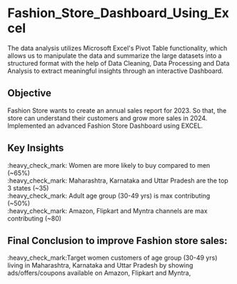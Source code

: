 <h1> Fashion_Store_Dashboard_Using_Excel </h1>
The data analysis utilizes Microsoft Excel's Pivot Table functionality, which allows us to manipulate the data and summarize the large datasets into a structured format with the help of Data Cleaning, Data Processing and Data Analysis to extract meaningful insights through an interactive Dashboard.
<h2> Objective </h2>
Fashion Store wants to create an annual sales report for 2023. So that, the store can understand their customers and grow more sales in 2024. 
Implemented an advanced Fashion Store Dashboard using EXCEL.

<h2> Key Insights </h2> 
:heavy_check_mark: Women are more likely to buy compared to men (~65%) <br>
:heavy_check_mark: Maharashtra, Karnataka and Uttar Pradesh are the top 3 states (~35) <br>
:heavy_check_mark: Adult age group (30-49 yrs) is max contributing (~50%) <br>
:heavy_check_mark: Amazon, Flipkart and Myntra channels are max contributing (~80) <br>

<h2>Final Conclusion to improve Fashion store sales:</h2>
:heavy_check_mark:Target women customers of age group (30-49 yrs) living in Maharashtra, Karnataka and Uttar Pradesh by showing ads/offers/coupons available on Amazon, Flipkart and Myntra,
              
